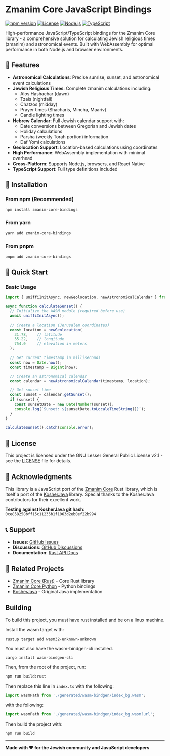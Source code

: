 # Zmanim Core JavaScript Bindings

[![npm version](https://img.shields.io/npm/v/zmanim-core-bindings)](https://www.npmjs.com/package/zmanim-core-bindings)
[![License](https://img.shields.io/badge/license-LGPL2.1-blue.svg)](LICENSE)
[![Node.js](https://img.shields.io/badge/node.js-18+-green.svg)](https://nodejs.org/)
[![TypeScript](https://img.shields.io/badge/typescript-5.8+-blue.svg)](https://www.typescriptlang.org/)

High-performance JavaScript/TypeScript bindings for the Zmanim Core library - a comprehensive solution for calculating Jewish religious times (zmanim) and astronomical events. Built with WebAssembly for optimal performance in both Node.js and browser environments.

## 🌟 Features

- **Astronomical Calculations**: Precise sunrise, sunset, and astronomical event calculations
- **Jewish Religious Times**: Complete zmanim calculations including:
  - Alos Hashachar (dawn)
  - Tzais (nightfall)
  - Chatzos (midday)
  - Prayer times (Shacharis, Mincha, Maariv)
  - Candle lighting times
- **Hebrew Calendar**: Full Jewish calendar support with:
  - Date conversions between Gregorian and Jewish dates
  - Holiday calculations
  - Parsha (weekly Torah portion) information
  - Daf Yomi calculations
- **Geolocation Support**: Location-based calculations using coordinates
- **High Performance**: WebAssembly implementation with minimal overhead
- **Cross-Platform**: Supports Node.js, browsers, and React Native
- **TypeScript Support**: Full type definitions included

## 🚀 Installation

### From npm (Recommended)

```bash
npm install zmanim-core-bindings
```

### From yarn

```bash
yarn add zmanim-core-bindings
```

### From pnpm

```bash
pnpm add zmanim-core-bindings
```

## 📖 Quick Start

### Basic Usage

```javascript
import { uniffiInitAsync, newGeolocation, newAstronomicalCalendar } from 'zmanim-core-bindings';

async function calculateSunset() {
  // Initialize the WASM module (required before use)
  await uniffiInitAsync();

  // Create a location (Jerusalem coordinates)
  const location = newGeolocation(
    31.78,    // latitude
    35.22,    // longitude
    754.0     // elevation in meters
  );

  // Get current timestamp in milliseconds
  const now = Date.now();
  const timestamp = BigInt(now);

  // Create an astronomical calendar
  const calendar = newAstronomicalCalendar(timestamp, location);

  // Get sunset time
  const sunset = calendar.getSunset();
  if (sunset) {
    const sunsetDate = new Date(Number(sunset));
    console.log(`Sunset: ${sunsetDate.toLocaleTimeString()}`);
  }
}

calculateSunset().catch(console.error);
```

## 📄 License

This project is licensed under the GNU Lesser General Public License v2.1 - see the [LICENSE](../LICENSE) file for details.

## 🙏 Acknowledgments

This library is a JavaScript port of the [Zmanim Core](https://github.com/dickermoshe/zmanim-core) Rust library, which is itself a port of the [KosherJava](https://github.com/KosherJava/KosherJava) library. Special thanks to the KosherJava contributors for their excellent work.

**Testing against KosherJava git hash**: `0ce858258bff15c11235b1f1063d2eb0ef22b994`

## 📞 Support

- **Issues**: [GitHub Issues](https://github.com/dickermoshe/zmanim-core/issues)
- **Discussions**: [GitHub Discussions](https://github.com/dickermoshe/zmanim-core/discussions)
- **Documentation**: [Rust API Docs](https://docs.rs/zmanim-core)

## 🔗 Related Projects

- [Zmanim Core (Rust)](https://github.com/dickermoshe/zmanim-core) - Core Rust library
- [Zmanim Core Python](https://github.com/dickermoshe/zmanim-core) - Python bindings
- [KosherJava](https://github.com/KosherJava/KosherJava) - Original Java implementation

## Building

To build this project, you must have rust installed and be on a linux machine.

Install the wasm target with:
```
rustup target add wasm32-unknown-unknown
```
You must also have the wasm-bindgen-cli installed.

```bash
cargo install wasm-bindgen-cli
```

Then, from the root of the project, run:
```bash
npm run build:rust
```
Then replace this line in `index.ts` with the following:
```typescript
import wasmPath from './generated/wasm-bindgen/index_bg.wasm';
```
with the following:
```typescript
import wasmPath from './generated/wasm-bindgen/index_bg.wasm?url';
```
Then build the project with:
```bash
npm run build
```





---

**Made with ❤️ for the Jewish community and JavaScript developers**
